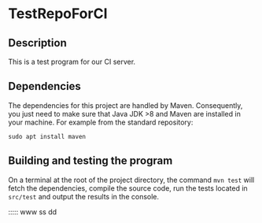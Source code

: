 # TestRepoForCI

## Description
This is a test program for our CI server.

## Dependencies
The dependencies for this project are handled by Maven. Consequently, you just need to make sure that Java JDK >8 and Maven are installed in your machine. For example from the standard repository:

```sudo apt install maven```

## Building and testing the program
On a terminal at the root of the project directory, the command `mvn test` will fetch the dependencies, compile the source code, run the tests located in `src/test` and output the results in the console.

:::::
www
ss
dd
